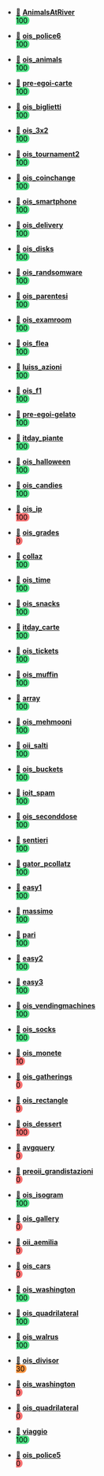  - [📁](./src/AnimalsAtRiver/) **[AnimalsAtRiver](https://training.olinfo.it/task/ois_animals)** <span style="white-space: pre; border-radius:.5rem; background-color:rgb(74 222 128); color:black">  100  </span>
 - [📁](./src/ois_police6/) **[ois_police6](https://training.olinfo.it/task/ois_police6)** <span style="white-space: pre; border-radius:.5rem; background-color:rgb(74 222 128); color:black">  100  </span>
 - [📁](./src/ois_animals/) **[ois_animals](https://training.olinfo.it/task/ois_animals)** <span style="white-space: pre; border-radius:.5rem; background-color:rgb(74 222 128); color:black">  100  </span>
 - [📁](./src/pre-egoi-carte/) **[pre-egoi-carte](https://training.olinfo.it/task/pre-egoi-carte)** <span style="white-space: pre; border-radius:.5rem; background-color:rgb(74 222 128); color:black">  100  </span>
 - [📁](./src/ois_biglietti/) **[ois_biglietti](https://training.olinfo.it/task/ois_biglietti)** <span style="white-space: pre; border-radius:.5rem; background-color:rgb(74 222 128); color:black">  100  </span>
 - [📁](./src/ois_3x2/) **[ois_3x2](https://training.olinfo.it/task/ois_3x2)** <span style="white-space: pre; border-radius:.5rem; background-color:rgb(74 222 128); color:black">  100  </span>
 - [📁](./src/ois_tournament2/) **[ois_tournament2](https://training.olinfo.it/task/ois_tournament2)** <span style="white-space: pre; border-radius:.5rem; background-color:rgb(74 222 128); color:black">  100  </span>
 - [📁](./src/ois_coinchange/) **[ois_coinchange](https://training.olinfo.it/task/ois_coinchange)** <span style="white-space: pre; border-radius:.5rem; background-color:rgb(74 222 128); color:black">  100  </span>
 - [📁](./src/ois_smartphone/) **[ois_smartphone](https://training.olinfo.it/task/ois_smartphone)** <span style="white-space: pre; border-radius:.5rem; background-color:rgb(74 222 128); color:black">  100  </span>
 - [📁](./src/ois_delivery/) **[ois_delivery](https://training.olinfo.it/task/ois_delivery)** <span style="white-space: pre; border-radius:.5rem; background-color:rgb(74 222 128); color:black">  100  </span>
 - [📁](./src/ois_disks/) **[ois_disks](https://training.olinfo.it/task/ois_disks)** <span style="white-space: pre; border-radius:.5rem; background-color:rgb(74 222 128); color:black">  100  </span>
 - [📁](./src/ois_randsomware/) **[ois_randsomware](https://training.olinfo.it/task/ois_randsomware)** <span style="white-space: pre; border-radius:.5rem; background-color:rgb(74 222 128); color:black">  100  </span>
 - [📁](./src/ois_parentesi/) **[ois_parentesi](https://training.olinfo.it/task/ois_parentesi)** <span style="white-space: pre; border-radius:.5rem; background-color:rgb(74 222 128); color:black">  100  </span>
 - [📁](./src/ois_examroom/) **[ois_examroom](https://training.olinfo.it/task/ois_examroom)** <span style="white-space: pre; border-radius:.5rem; background-color:rgb(74 222 128); color:black">  100  </span>
 - [📁](./src/ois_flea/) **[ois_flea](https://training.olinfo.it/task/ois_flea)** <span style="white-space: pre; border-radius:.5rem; background-color:rgb(74 222 128); color:black">  100  </span>
 - [📁](./src/luiss_azioni/) **[luiss_azioni](https://training.olinfo.it/task/luiss_azioni)** <span style="white-space: pre; border-radius:.5rem; background-color:rgb(74 222 128); color:black">  100  </span>
 - [📁](./src/ois_f1/) **[ois_f1](https://training.olinfo.it/task/ois_f1)** <span style="white-space: pre; border-radius:.5rem; background-color:rgb(74 222 128); color:black">  100  </span>
 - [📁](./src/pre-egoi-gelato/) **[pre-egoi-gelato](https://training.olinfo.it/task/pre-egoi-gelato)** <span style="white-space: pre; border-radius:.5rem; background-color:rgb(74 222 128); color:black">  100  </span>
 - [📁](./src/itday_piante/) **[itday_piante](https://training.olinfo.it/task/itday_piante)** <span style="white-space: pre; border-radius:.5rem; background-color:rgb(74 222 128); color:black">  100  </span>
 - [📁](./src/ois_halloween/) **[ois_halloween](https://training.olinfo.it/task/ois_halloween)** <span style="white-space: pre; border-radius:.5rem; background-color:rgb(74 222 128); color:black">  100  </span>
 - [📁](./src/ois_candies/) **[ois_candies](https://training.olinfo.it/task/ois_candies)** <span style="white-space: pre; border-radius:.5rem; background-color:rgb(74 222 128); color:black">  100  </span>
 - [📁](./src/ois_ip/) **[ois_ip](https://training.olinfo.it/task/ois_ip)** <span style="white-space: pre; border-radius:.5rem; background-color:rgb(248 113 113); color:black">  100  </span>
 - [📁](./src/ois_grades/) **[ois_grades](https://training.olinfo.it/task/ois_grades)** <span style="white-space: pre; border-radius:.5rem; background-color:rgb(248 113 113); color:black">  0  </span>
 - [📁](./src/collaz/) **[collaz](https://training.olinfo.it/task/collaz)** <span style="white-space: pre; border-radius:.5rem; background-color:rgb(74 222 128); color:black">  100  </span>
 - [📁](./src/ois_time/) **[ois_time](https://training.olinfo.it/task/ois_time)** <span style="white-space: pre; border-radius:.5rem; background-color:rgb(74 222 128); color:black">  100  </span>
 - [📁](./src/ois_snacks/) **[ois_snacks](https://training.olinfo.it/task/ois_snacks)** <span style="white-space: pre; border-radius:.5rem; background-color:rgb(74 222 128); color:black">  100  </span>
 - [📁](./src/itday_carte/) **[itday_carte](https://training.olinfo.it/task/itday_carte)** <span style="white-space: pre; border-radius:.5rem; background-color:rgb(74 222 128); color:black">  100  </span>
 - [📁](./src/ois_tickets/) **[ois_tickets](https://training.olinfo.it/task/ois_tickets)** <span style="white-space: pre; border-radius:.5rem; background-color:rgb(74 222 128); color:black">  100  </span>
 - [📁](./src/ois_muffin/) **[ois_muffin](https://training.olinfo.it/task/ois_muffin)** <span style="white-space: pre; border-radius:.5rem; background-color:rgb(74 222 128); color:black">  100  </span>
 - [📁](./src/array/) **[array](https://training.olinfo.it/task/array)** <span style="white-space: pre; border-radius:.5rem; background-color:rgb(74 222 128); color:black">  100  </span>
 - [📁](./src/ois_mehmooni/) **[ois_mehmooni](https://training.olinfo.it/task/ois_mehmooni)** <span style="white-space: pre; border-radius:.5rem; background-color:rgb(74 222 128); color:black">  100  </span>
 - [📁](./src/oii_salti/) **[oii_salti](https://training.olinfo.it/task/oii_salti)** <span style="white-space: pre; border-radius:.5rem; background-color:rgb(74 222 128); color:black">  100  </span>
 - [📁](./src/ois_buckets/) **[ois_buckets](https://training.olinfo.it/task/ois_buckets)** <span style="white-space: pre; border-radius:.5rem; background-color:rgb(74 222 128); color:black">  100  </span>
 - [📁](./src/ioit_spam/) **[ioit_spam](https://training.olinfo.it/task/ioit_spam)** <span style="white-space: pre; border-radius:.5rem; background-color:rgb(74 222 128); color:black">  100  </span>
 - [📁](./src/ois_seconddose/) **[ois_seconddose](https://training.olinfo.it/task/ois_seconddose)** <span style="white-space: pre; border-radius:.5rem; background-color:rgb(74 222 128); color:black">  100  </span>
 - [📁](./src/sentieri/) **[sentieri](https://training.olinfo.it/task/sentieri)** <span style="white-space: pre; border-radius:.5rem; background-color:rgb(74 222 128); color:black">  100  </span>
 - [📁](./src/gator_pcollatz/) **[gator_pcollatz](https://training.olinfo.it/task/gator_pcollatz)** <span style="white-space: pre; border-radius:.5rem; background-color:rgb(74 222 128); color:black">  100  </span>
 - [📁](./src/easy1/) **[easy1](https://training.olinfo.it/task/easy1)** <span style="white-space: pre; border-radius:.5rem; background-color:rgb(74 222 128); color:black">  100  </span>
 - [📁](./src/massimo/) **[massimo](https://training.olinfo.it/task/massimo)** <span style="white-space: pre; border-radius:.5rem; background-color:rgb(74 222 128); color:black">  100  </span>
 - [📁](./src/pari/) **[pari](https://training.olinfo.it/task/pari)** <span style="white-space: pre; border-radius:.5rem; background-color:rgb(74 222 128); color:black">  100  </span>
 - [📁](./src/easy2/) **[easy2](https://training.olinfo.it/task/easy2)** <span style="white-space: pre; border-radius:.5rem; background-color:rgb(74 222 128); color:black">  100  </span>
 - [📁](./src/easy3/) **[easy3](https://training.olinfo.it/task/easy3)** <span style="white-space: pre; border-radius:.5rem; background-color:rgb(74 222 128); color:black">  100  </span>
 - [📁](./src/ois_vendingmachines/) **[ois_vendingmachines](https://training.olinfo.it/task/ois_vendingmachines)** <span style="white-space: pre; border-radius:.5rem; background-color:rgb(74 222 128); color:black">  100  </span>
 - [📁](./src/ois_socks/) **[ois_socks](https://training.olinfo.it/task/ois_socks)** <span style="white-space: pre; border-radius:.5rem; background-color:rgb(74 222 128); color:black">  100  </span>
 - [📁](./src/ois_monete/) **[ois_monete](https://training.olinfo.it/task/ois_monete)** <span style="white-space: pre; border-radius:.5rem; background-color:rgb(248 113 113); color:black">  10  </span>
 - [📁](./src/ois_gatherings/) **[ois_gatherings](https://training.olinfo.it/task/ois_gatherings)** <span style="white-space: pre; border-radius:.5rem; background-color:rgb(248 113 113); color:black">  0  </span>
 - [📁](./src/ois_rectangle/) **[ois_rectangle](https://training.olinfo.it/task/ois_rectangle)** <span style="white-space: pre; border-radius:.5rem; background-color:rgb(248 113 113); color:black">  0  </span>
 - [📁](./src/ois_dessert/) **[ois_dessert](https://training.olinfo.it/task/ois_dessert)** <span style="white-space: pre; border-radius:.5rem; background-color:rgb(248 113 113); color:black">  100 </span>
 - [📁](./src/avgquery/) **[avgquery](https://training.olinfo.it/task/avgquery)** <span style="white-space: pre; border-radius:.5rem; background-color:rgb(248 113 113); color:black">  0  </span>
 - [📁](./src/preoii_grandistazioni/) **[preoii_grandistazioni](https://training.olinfo.it/task/preoii_grandistazioni)** <span style="white-space: pre; border-radius:.5rem; background-color:rgb(248 113 113); color:black">  0  </span>
 - [📁](./src/ois_isogram/) **[ois_isogram](https://training.olinfo.it/task/ois_isogram)** <span style="white-space: pre; border-radius:.5rem; background-color:rgb(74 222 128); color:black">  100  </span>
 - [📁](./src/ois_gallery/) **[ois_gallery](https://training.olinfo.it/task/ois_gallery)** <span style="white-space: pre; border-radius:.5rem; background-color:rgb(248 113 113); color:black">  0  </span>
 - [📁](./src/oii_aemilia/) **[oii_aemilia](https://training.olinfo.it/task/oii_aemilia)** <span style="white-space: pre; border-radius:.5rem; background-color:rgb(248 113 113); color:black">  0  </span>
 - [📁](./src/ois_cars/) **[ois_cars](https://training.olinfo.it/task/ois_cars)** <span style="white-space: pre; border-radius:.5rem; background-color:rgb(248 113 113); color:black">  0  </span>
 - [📁](./src/ois_washington/) **[ois_washington](https://training.olinfo.it/task/ois_washington)** <span style="white-space: pre; border-radius:.5rem; background-color:rgb(74 222 128); color:black">  100  </span>
 - [📁](./src/ois_quadrilateral/) **[ois_quadrilateral](https://training.olinfo.it/task/ois_quadrilateral)** <span style="white-space: pre; border-radius:.5rem; background-color:rgb(74 222 128); color:black">  100  </span>
 - [📁](./src/ois_walrus/) **[ois_walrus](https://training.olinfo.it/task/ois_walrus)** <span style="white-space: pre; border-radius:.5rem; background-color:rgb(74 222 128); color:black">  100  </span>
 - [📁](./src/ois_divisor/) **[ois_divisor](https://training.olinfo.it/task/ois_divisor)** <span style="white-space: pre; border-radius:.5rem; background-color:rgb(251 146 60); color:black">  30  </span>
 - [📁](./src/ois_washington/) **[ois_washington](https://training.olinfo.it/task/ois_washington)** <span style="white-space: pre; border-radius:.5rem; background-color:rgb(248 113 113); color:black">  0  </span>
 - [📁](./src/ois_quadrilateral/) **[ois_quadrilateral](https://training.olinfo.it/task/ois_quadrilateral)** <span style="white-space: pre; border-radius:.5rem; background-color:rgb(248 113 113); color:black">  0  </span>
 - [📁](./src/viaggio/) **[viaggio](https://training.olinfo.it/task/viaggio)** <span style="white-space: pre; border-radius:.5rem; background-color:rgb(74 222 128); color:black">  100  </span>

 - [📁](./src/ois_police5/) **[ois_police5](https://training.olinfo.it/task/ois_police5)** <span style="white-space: pre; border-radius:.5rem; background-color:rgb(248 113 113); color:black">  0  </span>
